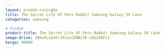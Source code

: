 ```yaml
---
layout: produk-casinghp
title: The Secret Life Of Pets Rabbit Samsung Galaxy S9 Case
categories: samsung

# Produk
product-title: The Secret Life Of Pets Rabbit Samsung Galaxy S9 Case
image-drive: 1NkxFLL6sKlJKCacCDNBiYE-sN2248FLI
harga: 90000
---
```

